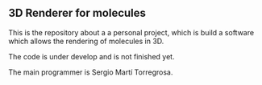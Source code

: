 ## 3D Renderer for molecules
<p>This is the repository about a a personal project, which is build 
a software which allows the rendering of molecules in 3D.</p>
<p>The code is under develop and is not finished yet.</p>
<p>The main programmer is Sergio Martí Torregrosa.</p>